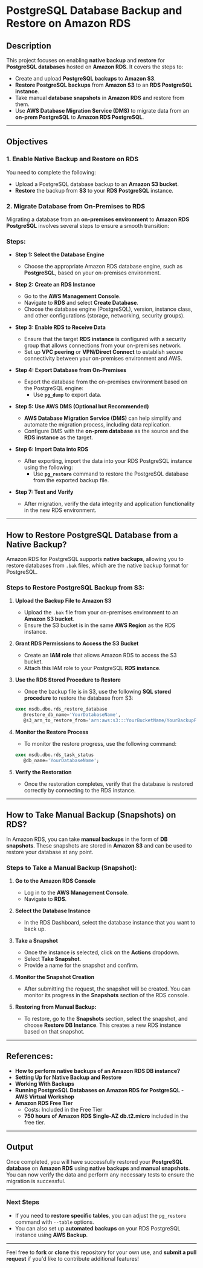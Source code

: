 
# PostgreSQL Database Backup and Restore on Amazon RDS

## Description

This project focuses on enabling **native backup** and **restore** for **PostgreSQL databases** hosted on **Amazon RDS**. It covers the steps to:
- Create and upload **PostgreSQL backups** to **Amazon S3**.
- **Restore PostgreSQL backups** from **Amazon S3** to an **RDS PostgreSQL instance**.
- Take manual **database snapshots** in **Amazon RDS** and restore from them.
- Use **AWS Database Migration Service (DMS)** to migrate data from an **on-prem PostgreSQL** to **Amazon RDS PostgreSQL**.

---

## Objectives

### 1. Enable Native Backup and Restore on RDS
You need to complete the following:
- Upload a PostgreSQL database backup to an **Amazon S3 bucket**.
- **Restore** the backup from **S3** to your **RDS PostgreSQL** instance.

### 2. Migrate Database from On-Premises to RDS

Migrating a database from an **on-premises environment** to **Amazon RDS PostgreSQL** involves several steps to ensure a smooth transition:

### Steps:
- **Step 1: Select the Database Engine**
  - Choose the appropriate Amazon RDS database engine, such as **PostgreSQL**, based on your on-premises environment.

- **Step 2: Create an RDS Instance**
  - Go to the **AWS Management Console**.
  - Navigate to **RDS** and select **Create Database**.
  - Choose the database engine (PostgreSQL), version, instance class, and other configurations (storage, networking, security groups).

- **Step 3: Enable RDS to Receive Data**
  - Ensure that the target **RDS instance** is configured with a security group that allows connections from your on-premises network.
  - Set up **VPC peering** or **VPN/Direct Connect** to establish secure connectivity between your on-premises environment and AWS.

- **Step 4: Export Database from On-Premises**
  - Export the database from the on-premises environment based on the PostgreSQL engine:
    - Use **`pg_dump`** to export data.

- **Step 5: Use AWS DMS (Optional but Recommended)**
  - **AWS Database Migration Service (DMS)** can help simplify and automate the migration process, including data replication.
  - Configure DMS with the **on-prem database** as the source and the **RDS instance** as the target.

- **Step 6: Import Data into RDS**
  - After exporting, import the data into your RDS PostgreSQL instance using the following:
    - Use **`pg_restore`** command to restore the PostgreSQL database from the exported backup file.

- **Step 7: Test and Verify**
  - After migration, verify the data integrity and application functionality in the new RDS environment.

---

## How to Restore PostgreSQL Database from a Native Backup?

Amazon RDS for PostgreSQL supports **native backups**, allowing you to restore databases from `.bak` files, which are the native backup format for PostgreSQL.

### Steps to Restore PostgreSQL Backup from S3:

1. **Upload the Backup File to Amazon S3**
   - Upload the `.bak` file from your on-premises environment to an **Amazon S3 bucket**.
   - Ensure the S3 bucket is in the same **AWS Region** as the RDS instance.

2. **Grant RDS Permissions to Access the S3 Bucket**
   - Create an **IAM role** that allows Amazon RDS to access the S3 bucket.
   - Attach this IAM role to your PostgreSQL **RDS instance**.

3. **Use the RDS Stored Procedure to Restore**
   - Once the backup file is in S3, use the following **SQL stored procedure** to restore the database from S3:
   ```sql
   exec msdb.dbo.rds_restore_database 
      @restore_db_name='YourDatabaseName', 
      @s3_arn_to_restore_from='arn:aws:s3:::YourBucketName/YourBackupFile.bak';
   ```

4. **Monitor the Restore Process**
   - To monitor the restore progress, use the following command:
   ```sql
   exec msdb.dbo.rds_task_status 
      @db_name='YourDatabaseName';
   ```

5. **Verify the Restoration**
   - Once the restoration completes, verify that the database is restored correctly by connecting to the RDS instance.

---

## How to Take Manual Backup (Snapshots) on RDS?

In Amazon RDS, you can take **manual backups** in the form of **DB snapshots**. These snapshots are stored in **Amazon S3** and can be used to restore your database at any point.

### Steps to Take a Manual Backup (Snapshot):

1. **Go to the Amazon RDS Console**
   - Log in to the **AWS Management Console**.
   - Navigate to **RDS**.

2. **Select the Database Instance**
   - In the RDS Dashboard, select the database instance that you want to back up.

3. **Take a Snapshot**
   - Once the instance is selected, click on the **Actions** dropdown.
   - Select **Take Snapshot**.
   - Provide a name for the snapshot and confirm.

4. **Monitor the Snapshot Creation**
   - After submitting the request, the snapshot will be created. You can monitor its progress in the **Snapshots** section of the RDS console.

5. **Restoring from Manual Backup:**
   - To restore, go to the **Snapshots** section, select the snapshot, and choose **Restore DB Instance**. This creates a new RDS instance based on that snapshot.

---

## References:

- **How to perform native backups of an Amazon RDS DB instance?**
- **Setting Up for Native Backup and Restore**
- **Working With Backups**
- **Running PostgreSQL Databases on Amazon RDS for PostgreSQL - AWS Virtual Workshop**
- **Amazon RDS Free Tier**
  - Costs: Included in the Free Tier
  - **750 hours of Amazon RDS Single-AZ db.t2.micro** included in the free tier.


---

## Output

Once completed, you will have successfully restored your **PostgreSQL database** on **Amazon RDS** using **native backups** and **manual snapshots**. You can now verify the data and perform any necessary tests to ensure the migration is successful.

---

### **Next Steps**

- If you need to **restore specific tables**, you can adjust the `pg_restore` command with `--table` options.
- You can also set up **automated backups** on your RDS PostgreSQL instance using **AWS Backup**.

---

Feel free to **fork** or **clone** this repository for your own use, and **submit a pull request** if you'd like to contribute additional features!
